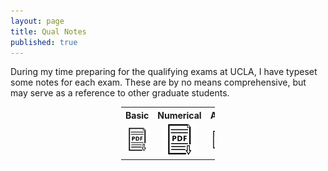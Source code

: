 ```yaml
---
layout: page
title: Qual Notes
published: true
---
```


During my time preparing for the qualifying exams at UCLA, I have typeset some notes for each exam. These are by no means comprehensive, but may serve as a reference to other graduate students.

<div class = "featured">
  <center>
  <table style="width: 150px; background-color:rgba(0, 0, 0, 0);">
    <tr>
      <th align="center">Basic</th>
      <th align="center">Numerical</th>
      <th align="center">ADE</th>
    </tr>
    <tr>
      <td align="center" width = "33%">
        <div class="brightness">
          <a href="https://arxiv.org/abs/1808.04723"><img src="/public/images/preprint-icon2.png" alt="preprint" class="image" style="width:50px">
          </a> 
        </div>
      </td>
      <td align="center" width = "34%">
        <div class="brightness">
          <a href="https://arxiv.org/abs/1808.04723"><img src="/public/images/preprint-icon2.png" alt="preprint" class="image" style="width:50px">
          </a> 
        </div>
      </td>  
      <td align="center" width = "33%">
        <div class="brightness">
          <a href="https://arxiv.org/abs/1808.04723"><img src="/public/images/preprint-icon2.png" alt="preprint" class="image" style="width:50px">
        </div>
  	  </td>
    </tr>
  </table>
  </center>
</div>
